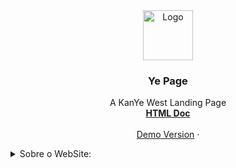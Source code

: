 
<div align="center">
  <a href="https://github.com/othneildrew/Best-README-Template">
    <img src="![image](https://github.com/nyelkk/YE_site/assets/123602429/f199c2fb-ae63-4235-ae0e-87dbaa640887)" alt="Logo" width="80" height="80">
  </a>

  <h3 align="center">Ye Page</h3>

  <p align="center">
    A KanYe West Landing Page
    <br>
    <a href="https://github.com/nyelkk/YE_site/blob/main/index.html"><strong>HTML Doc</strong></a>
    <br />
    <br />
    <a href="https://ye-site.vercel.app/">Demo Version</a>
    ·
  </p>
</div>


<details>
  <summary>Sobre o WebSite:</summary>
  <ol>
    <li>
      <h1>Tecnologias Usadas:</h1>
      <ul>
        <li>![HTML](https://img.shields.io/badge/HTML5-E34F26?style=for-the-badge&logo=html5&logoColor=white)
![CSS3](https://img.shields.io/badge/CSS3-1572B6?style=for-the-badge&logo=css3&logoColor=white)</li>
      </ul>
    </li>
    <li>
